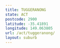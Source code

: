 ```yaml
---
title: TUGGERANONG
state: ACT
postcode: 2900
latitude: -35.41891
longitude: 149.063805
url: /act/tuggeranong/
layout: suburb
---
```

